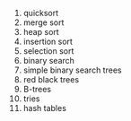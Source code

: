 1. quicksort
3. merge sort
4. heap sort
5. insertion sort
6. selection sort
7. binary search
8. simple binary search trees
9. red black trees
10. B-trees
11. tries
12. hash tables
